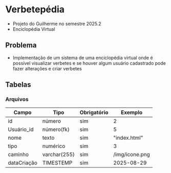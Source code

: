 # Verbetepédia
- Projeto do Guilherme no semestre 2025.2
- Enciclopédia Virtual

## Problema
- Implementação de um sistema de uma enciclopédia virtual onde é possível visualizar verbetes e se houver algum usuário cadastrado pode fazer alterações e criar verbetes

## Tabelas
### Arquivos
|Campo              | Tipo          | Obrigatório | Exemplo         |
|-------------------|---------------|-------------|-----------------|
| id                | número        | sim         | 2               |
| Usuário_id        | número(fk)    | sim         | 5               | 
| nome              | texto         | sim         | "index.html"    |
| tipo              | numérico      | sim         | 3               |
| caminho           | varchar(255)  | sim         | /img/icone.png  |
| dataCriação       | TIMESTEMP     | sim         | 2025-08-29      |
